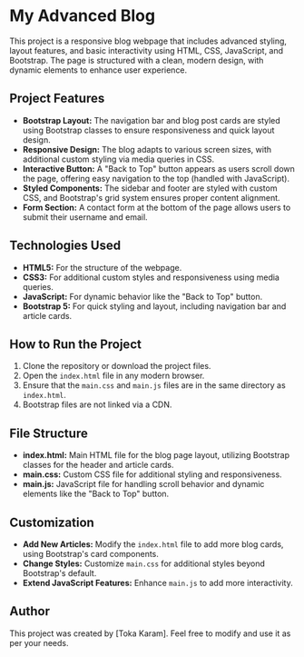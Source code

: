 # My Advanced Blog

This project is a responsive blog webpage that includes advanced styling, layout features, and basic interactivity using HTML, CSS, JavaScript, and Bootstrap. The page is structured with a clean, modern design, with dynamic elements to enhance user experience.

## Project Features

- **Bootstrap Layout:** The navigation bar and blog post cards are styled using Bootstrap classes to ensure responsiveness and quick layout design.
- **Responsive Design:** The blog adapts to various screen sizes, with additional custom styling via media queries in CSS.
- **Interactive Button:** A "Back to Top" button appears as users scroll down the page, offering easy navigation to the top (handled with JavaScript).
- **Styled Components:** The sidebar and footer are styled with custom CSS, and Bootstrap's grid system ensures proper content alignment.
- **Form Section:** A contact form at the bottom of the page allows users to submit their username and email.

## Technologies Used

- **HTML5:** For the structure of the webpage.
- **CSS3:** For additional custom styles and responsiveness using media queries.
- **JavaScript:** For dynamic behavior like the "Back to Top" button.
- **Bootstrap 5:** For quick styling and layout, including  navigation bar and article cards.

## How to Run the Project

1. Clone the repository or download the project files.
2. Open the `index.html` file in any modern browser.
3. Ensure that the `main.css` and `main.js` files are in the same directory as `index.html`.
4. Bootstrap files are not linked via a CDN.

## File Structure

- **index.html:** Main HTML file for the blog page layout, utilizing Bootstrap classes for the header and article cards.
- **main.css:** Custom CSS file for additional styling and responsiveness.
- **main.js:** JavaScript file for handling scroll behavior and dynamic elements like the "Back to Top" button.

## Customization

- **Add New Articles:** Modify the `index.html` file to add more blog cards, using Bootstrap's card components.
- **Change Styles:** Customize `main.css` for additional styles beyond Bootstrap's default.
- **Extend JavaScript Features:** Enhance `main.js` to add more interactivity.

## Author
This project was created by [Toka Karam]. Feel free to modify and use it as per your needs.